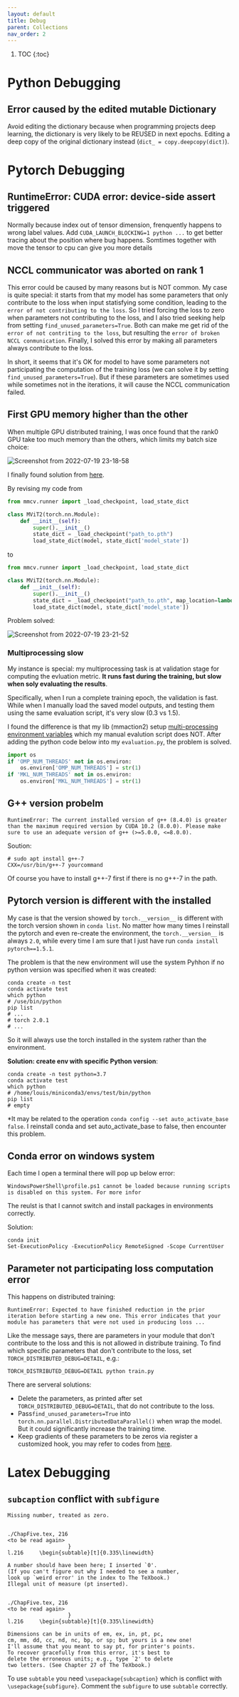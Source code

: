 ```yaml
---
layout: default
title: Debug
parent: Collections
nav_order: 2
---
```

1. TOC
{:toc}
# Python Debugging
## Error caused by the edited mutable Dictionary
Avoid editing the dictionary because when programming projects deep learning, the dictionary is very likely to be REUSED in next epochs. Editing a deep copy of the original dictionary instead (`dict_ = copy.deepcopy(dict)`).

# Pytorch Debugging
## RuntimeError: CUDA error: device-side assert triggered
Normally because index out of tensor dimension, frenquently happens to wrong label values.
Add `CUDA_LAUNCH_BLOCKING=1 python ...` to get better tracing about the position where bug happens. Somtimes together with move the tensor to cpu can give you more details

## NCCL communicator was aborted on rank 1
This error could be caused by many reasons but is NOT common. My case is quite special: it starts from that my model has some parameters that only contribute to the loss when input statisfying some condition, leading to the `error of not contributing to the loss`. So I tried forcing the loss to zero when parameters not contributing to the loss, and I also tried seeking help from setting `find_unused_parameters=True`. Both can make me get rid of the `error of not contriting to the loss`, but resulting the `error of broken NCCL conmunication`. Finally, I solved this error by making all parameters always contribute to the loss.

In short, it seems that it's OK for model to have some parameters not participating the computation of the training loss (we can solve it by setting `find_unused_parameters=True`). But if these parameters are sometimes used while sometimes not in the iterations, it will cause the NCCL communication failed.



## First GPU memory higher than the other
When multiple GPU distributed training, I was once found that the rank0 GPU take too much memory than the others, which limits my batch size choice:

![Screenshot from 2022-07-19 23-18-58](https://user-images.githubusercontent.com/42603768/179787093-64e697a8-4baf-4378-9131-7cfe568ce0eb.png)

I finally found solution from [here](https://discuss.pytorch.org/t/multiple-gpu-use-significant-first-gpu-memory-consumption/48846/7?u=chongkai_lu).

By revising my code from
```python
from mmcv.runner import _load_checkpoint, load_state_dict

class MViT2(torch.nn.Module):
    def __init__(self):
        super().__init__()
        state_dict = _load_checkpoint("path_to.pth")
        load_state_dict(model, state_dict['model_state'])
```
to 
```python
from mmcv.runner import _load_checkpoint, load_state_dict

class MViT2(torch.nn.Module):
    def __init__(self):
        super().__init__()
        state_dict = _load_checkpoint("path_to.pth", map_location=lambda storage, loc: storage)
        load_state_dict(model, state_dict['model_state'])
```
Problem solved:

![Screenshot from 2022-07-19 23-21-52](https://user-images.githubusercontent.com/42603768/179787709-4e170813-9e42-404a-8c27-afbb777e7ca4.png)

### Multiprocessing slow
My instance is special: my multiprocessing task is at validation stage for computing the evluation metric. **It runs fast during the training, but slow when soly evaluating the results**. 

Specifically, when I run a complete training epoch, the validation is fast. While when I manually load the saved model outputs, and testing them using the same evaluation script, it's very slow (0.3 vs 1.5). 

I found the difference is that my lib (mmaction2) setup [multi-processing environment variables](https://github.com/open-mmlab/mmaction2/blob/fa3221f23168f8e1d964e3d56b0af7d7861a03d2/mmaction/utils/setup_env.py#L30) which my manual evalution script does NOT. After adding the python code below into my `evaluation.py`, the problem is solved.
```python
import os
if 'OMP_NUM_THREADS' not in os.environ:
    os.environ['OMP_NUM_THREADS'] = str(1)
if 'MKL_NUM_THREADS' not in os.environ:
    os.environ['MKL_NUM_THREADS'] = str(1)
```

## G++ version probelm
```terminal
RuntimeError: The current installed version of g++ (8.4.0) is greater than the maximum required version by CUDA 10.2 (8.0.0). Please make sure to use an adequate version of g++ (>=5.0.0, <=8.0.0).
```
Soution:
```terminal
# sudo apt install g++-7
CXX=/usr/bin/g++-7 yourcommand
```
Of course you have to install g++-7 first if there is no g++-7 in the path.

## Pytorch version is different with the installed
My case is that the version showed by `torch.__version__` is different with the torch version shown in `conda list`. No matter how many times I reinstall the pytorch and even re-create the environment, the `torch.__version__` is always `2.0`, while every time I am sure that I just have run `conda install pytorch==1.5.1`.

The problem is that the new environment will use the system Pyhhon if no python version was specified when it was created:
```terminal
conda create -n test
conda activate test
which python
# /use/bin/python
pip list
# ...
# torch 2.0.1
# ...
```
So it will always use the torch installed in the system rather than the environment.

**Solution: create env with specific Python version**:
```terminal
conda create -n test python=3.7
conda activate test
which python
# /home/louis/miniconda3/envs/test/bin/python
pip list
# empty
```
*It may be related to the operation `conda config --set auto_activate_base false`. I reinstall conda and set auto_activate_base to false, then encounter this problem.

## Conda error on windows system
Each time I open a terminal there will pop up below error:
```terminal
WindowsPowerShell\profile.ps1 cannot be loaded because running scripts is disabled on this system. For more infor
```
The reulst is that I cannot switch and install packages in environments correctly.

Solution:
```terminal
conda init
Set-ExecutionPolicy -ExecutionPolicy RemoteSigned -Scope CurrentUser
```
## Parameter not participating loss computation error
This happens on distributed training:
```terminal
RuntimeError: Expected to have finished reduction in the prior iteration before starting a new one. This error indicates that your module has parameters that were not used in producing loss ...
```
Like the message says, there are parameters in your module that don't contribute to the loss and this is not allowed in distribute training.
To find which specific parameters that don't contribute to the loss, set `TORCH_DISTRIBUTED_DEBUG=DETAIL`, e.g.:
```terminal
TORCH_DISTRIBUTED_DEBUG=DETAIL python train.py
```
There are serveral solutions:

- Delete the parameters, as printed after set `TORCH_DISTRIBUTED_DEBUG=DETAIL`, that do not contribute to the loss.
- Pass`find_unused_parameters=True` into `torch.nn.parallel.DistributedDataParallel()` when wrap the model. But it could significantly increase the training time.
- Keep gradients of these parameters to be zeros via register a customized hook, you may refer to codes from [here](https://chongkai.site/docs/collections/pytorch_practice/#fixing-the-paramter-gradient-using-the-register_hook-function).

# Latex Debugging

## `subcaption` conflict with `subfigure`
```terminal
Missing number, treated as zero.

 
‪./ChapFive.tex, 216‬
<to be read again> 
                   }
l.216     \begin{subtable}[t]{0.335\linewidth}
                                              
A number should have been here; I inserted `0'.
(If you can't figure out why I needed to see a number,
look up `weird error' in the index to The TeXbook.)
Illegal unit of measure (pt inserted).

 
‪./ChapFive.tex, 216‬
<to be read again> 
                   }
l.216     \begin{subtable}[t]{0.335\linewidth}
                                              
Dimensions can be in units of em, ex, in, pt, pc,
cm, mm, dd, cc, nd, nc, bp, or sp; but yours is a new one!
I'll assume that you meant to say pt, for printer's points.
To recover gracefully from this error, it's best to
delete the erroneous units; e.g., type `2' to delete
two letters. (See Chapter 27 of The TeXbook.)
```
To use `subtable` you need `\usepackage{subcaption}` which is conflict with `\usepackage{subfigure}`. Comment the `subfigure` to use `subtable` correctly.
